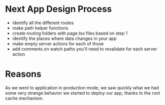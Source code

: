 # Next App Design Process

- Identify all the different routes
- make path helper functions
- create routing folders with page.tsx files based on step 1
- identify the places where data changes in your app
- make empty server actions for each of those
- add comments on watch paths you'll need to revalidate for each server action

# Reasons

As we went to application in production mode, we saw quickly what we had some very strange behavior we started to deploy our app, thanks to the root cache mechanism.
